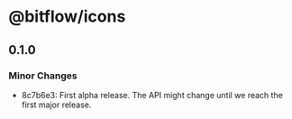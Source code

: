 # @bitflow/icons

## 0.1.0
### Minor Changes

- 8c7b6e3: First alpha release. The API might change until we reach the first major release.
